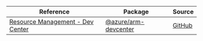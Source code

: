 | Reference | Package | Source |
|---|---|---|
|[Resource Management - Dev Center](arm-devcenter-readme.md)|[@azure/arm-devcenter](https://www.npmjs.com/package/@azure/arm-devcenter)|[GitHub](https://github.com/Azure/azure-sdk-for-js/blob/main/sdk/devcenter/arm-devcenter)|

